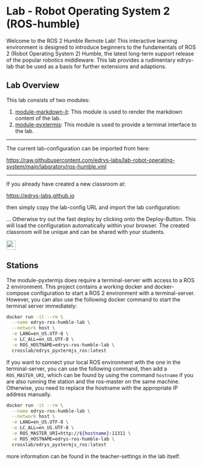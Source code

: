 # Lab - Robot Operating System 2 (ROS-humble)

Welcome to the ROS 2 Humble Remote Lab! This interactive learning environment is designed to introduce beginners to the fundamentals of ROS 2 (Robot Operating System 2) Humble, the latest long-term support release of the popular robotics middleware.
This lab provides a rudimentary edrys-lab that be used as a basis for further extensions and adaptions.

## Lab Overview

This lab consists of two modules:

1. [module-markdown-it](https://github.com/edrys-labs/module-markdown-it):
   This module is used to render the markdown content of the lab.
2. [module-pyxtermjs](https://github.com/edrys-labs/module-pyxtermjs):
   This module is used to provide a terminal interface to the lab.

---

The current lab-configuration can be imported from here:

https://raw.githubusercontent.com/edrys-labs/lab-robot-operating-system/main/laboratory/ros-humble.yml

---

If you already have created a new classroom at:

https://edrys-labs.github.io

then simply copy the lab-config URL and import the lab configuration:

... Otherwise try out the fast deploy by clicking onto the Deploy-Button. This will load the configuration automatically within your browser. The created classroom will be unique and can be shared with your students.

[<img src="https://img.shields.io/badge/%F0%9F%9A%80%20-%20Deploy%20Lab%20-%20light?style=plastic" height="25" />](https://edrys-labs.github.io/?/deploy/https://raw.githubusercontent.com/edrys-labs/lab-robot-operating-system/main/laboratory/ros-humble.yml)

## Stations

The module-pyxtermjs does require a terminal-server with access to a ROS 2 environment. This project contains a working docker and docker-compose configuration to start a ROS 2 environment with a terminal-server.
However, you can also use the following docker command to start the terminal server immediately:

```bash
docker run -it --rm \
  --name edrys-ros-humble-lab \
  --network host \
  -e LANG=en_US.UTF-8 \
  -e LC_ALL=en_US.UTF-8 \
  -e ROS_HOSTNAME=edrys-ros-humble-lab \
  crosslab/edrys_pyxtermjs_ros:latest
```

If you want to connect your local ROS environment with the one in the terminal-server, you can use the following command, then add a `ROS_MASTER_URI`, which can be found by using the command `hostname` if you are also running the station and the ros-master on the same machine. Otherwise, you need to replace the hostname with the appropriate IP address manually.

```bash
docker run -it --rm \
  --name edrys-ros-humble-lab \
  --network host \
  -e LANG=en_US.UTF-8 \
  -e LC_ALL=en_US.UTF-8 \
  -e ROS_MASTER_URI=http://${hostname}:11311 \
  -e ROS_HOSTNAME=edrys-ros-humble-lab \
  crosslab/edrys_pyxtermjs_ros:latest
```

more information can be found in the teacher-settings in the lab itself.
